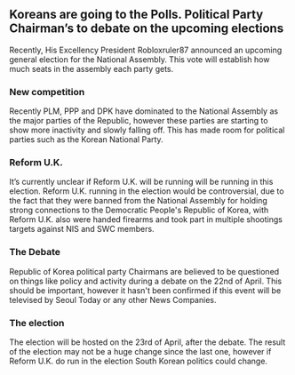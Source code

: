 ## Koreans are going to the Polls. Political Party Chairman’s to debate on the upcoming elections 

Recently, His Excellency President Robloxruler87 announced an upcoming general election for the National Assembly. This vote will establish how much seats in the assembly each party gets.

### New competition

Recently PLM, PPP and DPK have dominated to the National Assembly as the major parties of the Republic, however these parties are starting to show more inactivity and slowly falling off. This has made room for political parties such as the Korean National Party. 

### Reform U.K.

It’s currently unclear if Reform U.K. will be running will be running in this election. Reform U.K. running in the election would be controversial, due to the fact that they were banned from the National Assembly for holding strong connections to the Democratic People's Republic of Korea, with Reform U.K. also were handed firearms and took part in multiple shootings targets against NIS and SWC members.

### The Debate

Republic of Korea political party Chairmans are believed to be questioned on things like policy and activity during a debate on the 22nd of April. This should be important, however it hasn't been confirmed if this event will be televised by Seoul Today or any other News Companies.

### The election

The election will be hosted on the 23rd of April, after the debate. The result of the election may not be a huge change since the last one, however if Reform U.K. do run in the election South Korean politics could change.
 
